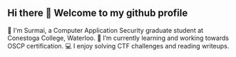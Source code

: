 ## Hi there 👋 Welcome to my github profile

<!--
**SAAS-s/SAAS-s** is a ✨ _special_ ✨ repository because its `README.md` (this file) appears on your GitHub profile.

Here are some ideas to get you started:

- 🔭 I'm Surmai, a Computer Application Security graduate student at Conestoga College, Waterloo. ’m currently working on ...
- 🌱 I’m currently learning ...
- 👯 I’m looking to collaborate on ...
- 🤔 I’m looking for help with ...
- 💬 Ask me about ...
- 📫 How to reach me: ...
- 😄 Pronouns: ...
- ⚡ Fun fact: ...
-->
🔭 I'm Surmai, a Computer Application Security graduate student at Conestoga College, Waterloo.
🌱 I’m currently learning and working towards OSCP certification.
💻 I enjoy solving CTF challenges and reading writeups.
